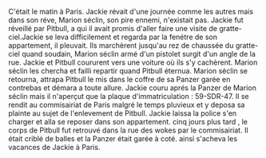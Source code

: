C'était le matin à Paris. Jackie révait d'une journée comme les autres mais dans son réve, Marion séclin, son pire ennemi, n'existait pas. Jackie fut réveillé par Pitbull, a qui il avait promis d'aller faire une visite de gratte-ciel.Jackie se leva difficilement et regarda par la fenétre de son appartement, il pleuvait. Ils marchèrent jusqu'au rez de chaussée du gratte-ciel quand soudain, Marion séclin armé d'un pistolet surgit d'un angle de la rue. Jackie et Pitbull coururent vers une voiture où ils s'y cachèrent. Marion séclin les chercha et failli repartir quand Pitbull éternua. Marion séclin se retourna, attrapa Pitbull le mis dans le coffre de sa Panzer garée en contrebas et démara a toute allure. Jackie couru aprés la Panzer de Marion séclin mais il n'aperçut que la plaque d'immatriculation : 59-SDR-47. Il se rendit au commisairiat de Paris malgré le temps pluvieux et y deposa sa plainte au sujet de l'enlevement de Pitbull. Jackie laissa la police s'en charger et alla se reposer dans son appartement. cinq jours plus tard , le corps de Pitbull fut retrouvé dans la rue des wokes par le commisairiat. Il était criblé de balles et la Panzer était garée à coté. ainsi s'acheva les vacances de Jackie à Paris.